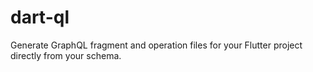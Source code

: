 # dart-ql
Generate GraphQL fragment and operation files for your Flutter project directly from your schema.
